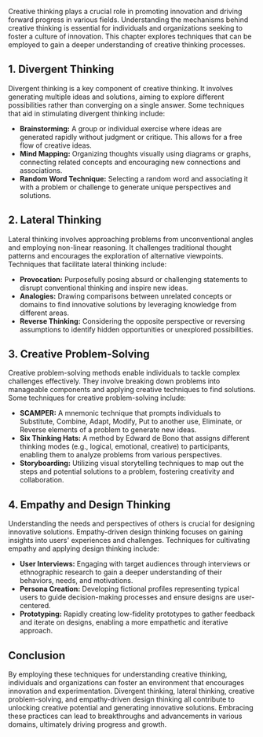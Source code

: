 
Creative thinking plays a crucial role in promoting innovation and driving forward progress in various fields. Understanding the mechanisms behind creative thinking is essential for individuals and organizations seeking to foster a culture of innovation. This chapter explores techniques that can be employed to gain a deeper understanding of creative thinking processes.

1\. Divergent Thinking
---------------------

Divergent thinking is a key component of creative thinking. It involves generating multiple ideas and solutions, aiming to explore different possibilities rather than converging on a single answer. Some techniques that aid in stimulating divergent thinking include:

* **Brainstorming:** A group or individual exercise where ideas are generated rapidly without judgment or critique. This allows for a free flow of creative ideas.
* **Mind Mapping:** Organizing thoughts visually using diagrams or graphs, connecting related concepts and encouraging new connections and associations.
* **Random Word Technique:** Selecting a random word and associating it with a problem or challenge to generate unique perspectives and solutions.

2\. Lateral Thinking
-------------------

Lateral thinking involves approaching problems from unconventional angles and employing non-linear reasoning. It challenges traditional thought patterns and encourages the exploration of alternative viewpoints. Techniques that facilitate lateral thinking include:

* **Provocation:** Purposefully posing absurd or challenging statements to disrupt conventional thinking and inspire new ideas.
* **Analogies:** Drawing comparisons between unrelated concepts or domains to find innovative solutions by leveraging knowledge from different areas.
* **Reverse Thinking:** Considering the opposite perspective or reversing assumptions to identify hidden opportunities or unexplored possibilities.

3\. Creative Problem-Solving
---------------------------

Creative problem-solving methods enable individuals to tackle complex challenges effectively. They involve breaking down problems into manageable components and applying creative techniques to find solutions. Some techniques for creative problem-solving include:

* **SCAMPER:** A mnemonic technique that prompts individuals to Substitute, Combine, Adapt, Modify, Put to another use, Eliminate, or Reverse elements of a problem to generate new ideas.
* **Six Thinking Hats:** A method by Edward de Bono that assigns different thinking modes (e.g., logical, emotional, creative) to participants, enabling them to analyze problems from various perspectives.
* **Storyboarding:** Utilizing visual storytelling techniques to map out the steps and potential solutions to a problem, fostering creativity and collaboration.

4\. Empathy and Design Thinking
------------------------------

Understanding the needs and perspectives of others is crucial for designing innovative solutions. Empathy-driven design thinking focuses on gaining insights into users' experiences and challenges. Techniques for cultivating empathy and applying design thinking include:

* **User Interviews:** Engaging with target audiences through interviews or ethnographic research to gain a deeper understanding of their behaviors, needs, and motivations.
* **Persona Creation:** Developing fictional profiles representing typical users to guide decision-making processes and ensure designs are user-centered.
* **Prototyping:** Rapidly creating low-fidelity prototypes to gather feedback and iterate on designs, enabling a more empathetic and iterative approach.

Conclusion
----------

By employing these techniques for understanding creative thinking, individuals and organizations can foster an environment that encourages innovation and experimentation. Divergent thinking, lateral thinking, creative problem-solving, and empathy-driven design thinking all contribute to unlocking creative potential and generating innovative solutions. Embracing these practices can lead to breakthroughs and advancements in various domains, ultimately driving progress and growth.
